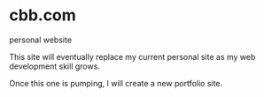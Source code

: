 # cbb.com
personal website

This site will eventually replace my current personal site as my web development skill grows.  

Once this one is pumping, I will create a new portfolio site.
